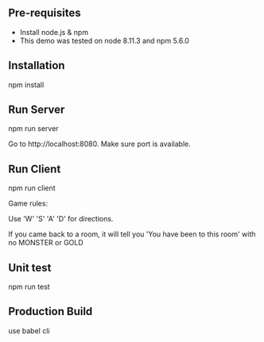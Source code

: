 ## Pre-requisites 

* Install node.js & npm
* This demo was tested on node 8.11.3 and npm 5.6.0

## Installation

npm install

## Run Server

npm run server

Go to http://localhost:8080. Make sure port is available.

## Run Client

npm run client

Game rules:

Use 'W' 'S' 'A' 'D' for directions.

If you came back to a room, it will tell you 'You have been to this room' with no MONSTER or GOLD

## Unit test

npm run test

## Production Build

use babel cli